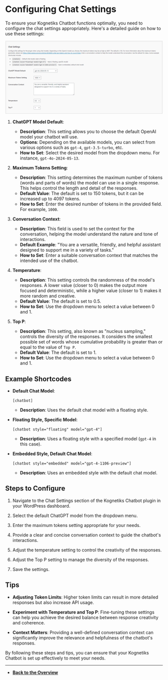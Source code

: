 # Configuring Chat Settings

To ensure your Kognetiks Chatbot functions optimally, you need to configure the chat settings appropriately. Here's a detailed guide on how to use these settings:

![Chat Settings](chat-settings.png)

1. **ChatGPT Model Default**:
   - **Description**: This setting allows you to choose the default OpenAI model your chatbot will use.
   - **Options**: Depending on the available models, you can select from various options such as `gpt-4`, `gpt-3.5-turbo`, etc.
   - **How to Set**: Select the desired model from the dropdown menu. For instance, `gpt-4o-2024-05-13`.

2. **Maximum Tokens Setting**:
   - **Description**: This setting determines the maximum number of tokens (words and parts of words) the model can use in a single response. This helps control the length and detail of the responses.
   - **Default Value**: The default is set to 150 tokens, but it can be increased up to 4097 tokens.
   - **How to Set**: Enter the desired number of tokens in the provided field. For example, `1000`.

3. **Conversation Context**:
   - **Description**: This field is used to set the context for the conversation, helping the model understand the nature and tone of interactions.
   - **Default Example**: "You are a versatile, friendly, and helpful assistant designed to support me in a variety of tasks."
   - **How to Set**: Enter a suitable conversation context that matches the intended use of the chatbot.

4. **Temperature**:
   - **Description**: This setting controls the randomness of the model's responses. A lower value (closer to 0) makes the output more focused and deterministic, while a higher value (closer to 1) makes it more random and creative.
   - **Default Value**: The default is set to 0.5.
   - **How to Set**: Use the dropdown menu to select a value between 0 and 1.

5. **Top P**:
   - **Description**: This setting, also known as "nucleus sampling," controls the diversity of the responses. It considers the smallest possible set of words whose cumulative probability is greater than or equal to the value of `Top P`.
   - **Default Value**: The default is set to 1.
   - **How to Set**: Use the dropdown menu to select a value between 0 and 1.

## Example Shortcodes

- **Default Chat Model**:
  ```
  [chatbot]
  ```
  - **Description**: Uses the default chat model with a floating style.
  
- **Floating Style, Specific Model**:
  ```
  [chatbot style="floating" model="gpt-4"]
  ```
  - **Description**: Uses a floating style with a specified model (`gpt-4` in this case).

- **Embedded Style, Default Chat Model**:
  ```
  [chatbot style="embedded" model="gpt-4-1106-preview"]
  ```
  - **Description**: Uses an embedded style with the default chat model.

## Steps to Configure

1. Navigate to the Chat Settings section of the Kognetiks Chatbot plugin in your WordPress dashboard.

2. Select the default ChatGPT model from the dropdown menu.

3. Enter the maximum tokens setting appropriate for your needs.

4. Provide a clear and concise conversation context to guide the chatbot's interactions.

5. Adjust the temperature setting to control the creativity of the responses.

6. Adjust the Top P setting to manage the diversity of the responses.

7. Save the settings.

## Tips

- **Adjusting Token Limits**: Higher token limits can result in more detailed responses but also increase API usage.

- **Experiment with Temperature and Top P**: Fine-tuning these settings can help you achieve the desired balance between response creativity and coherence.

- **Context Matters**: Providing a well-defined conversation context can significantly improve the relevance and helpfulness of the chatbot's responses.

By following these steps and tips, you can ensure that your Kognetiks Chatbot is set up effectively to meet your needs.

---

- **[Back to the Overview](/overview.md)**